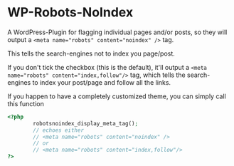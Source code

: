 WP-Robots-NoIndex
=================

A WordPress-Plugin for flagging individual pages and/or posts,
so they will output a `<meta name="robots" content="noindex" />` tag.

This tells the search-engines not to index you page/post.

If you don't tick the checkbox (this is the default),
it'll output a `<meta name="robots" content="index,follow"/>` tag,
which tells the search-engines to index your post/page and follow all the
links.

If you happen to have a completely customized theme,
you can simply call this function

```php
<?php
        robotsnoindex_display_meta_tag();
        // echoes either
        // <meta name="robots" content="noindex" />
        // or
        // <meta name="robots" content="index,follow"/>
?>
```

